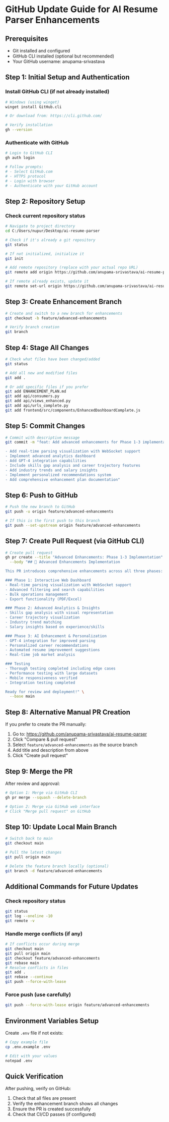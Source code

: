 # GitHub Update Guide for AI Resume Parser Enhancements

## Prerequisites
- Git installed and configured
- GitHub CLI installed (optional but recommended)
- Your GitHub username: anupama-srivastava

## Step 1: Initial Setup and Authentication

### Install GitHub CLI (if not already installed)
```bash
# Windows (using winget)
winget install GitHub.cli

# Or download from: https://cli.github.com/

# Verify installation
gh --version
```

### Authenticate with GitHub
```bash
# Login to GitHub CLI
gh auth login

# Follow prompts:
# - Select GitHub.com
# - HTTPS protocol
# - Login with browser
# - Authenticate with your GitHub account
```

## Step 2: Repository Setup

### Check current repository status
```bash
# Navigate to project directory
cd C:/Users/nupur/Desktop/ai-resume-parser

# Check if it's already a git repository
git status

# If not initialized, initialize it
git init

# Add remote repository (replace with your actual repo URL)
git remote add origin https://github.com/anupama-srivastava/ai-resume-parser.git

# If remote already exists, update it
git remote set-url origin https://github.com/anupama-srivastava/ai-resume-parser.git
```

## Step 3: Create Enhancement Branch

```bash
# Create and switch to a new branch for enhancements
git checkout -b feature/advanced-enhancements

# Verify branch creation
git branch
```

## Step 4: Stage All Changes

```bash
# Check what files have been changed/added
git status

# Add all new and modified files
git add .

# Or add specific files if you prefer
git add ENHANCEMENT_PLAN.md
git add api/consumers.py
git add api/views_enhanced.py
git add api/urls_complete.py
git add frontend/src/components/EnhancedDashboardComplete.js
```

## Step 5: Commit Changes

```bash
# Commit with descriptive message
git commit -m "feat: Add advanced enhancements for Phase 1-3 implementation

- Add real-time parsing visualization with WebSocket support
- Implement advanced analytics dashboard
- Add GPT-4 integration capabilities
- Include skills gap analysis and career trajectory features
- Add industry trends and salary insights
- Implement personalized recommendations system
- Add comprehensive enhancement plan documentation"
```

## Step 6: Push to GitHub

```bash
# Push the new branch to GitHub
git push -u origin feature/advanced-enhancements

# If this is the first push to this branch
git push --set-upstream origin feature/advanced-enhancements
```

## Step 7: Create Pull Request (via GitHub CLI)

```bash
# Create pull request
gh pr create --title "Advanced Enhancements: Phase 1-3 Implementation" \
  --body "## 🚀 Advanced Enhancements Implementation

This PR introduces comprehensive enhancements across all three phases:

### Phase 1: Interactive Web Dashboard
- Real-time parsing visualization with WebSocket support
- Advanced filtering and search capabilities
- Bulk operations management
- Export functionality (PDF/Excel)

### Phase 2: Advanced Analytics & Insights
- Skills gap analysis with visual representation
- Career trajectory visualization
- Industry trend matching
- Salary insights based on experience/skills

### Phase 3: AI Enhancement & Personalization
- GPT-4 integration for improved parsing
- Personalized career recommendations
- Automated resume improvement suggestions
- Real-time job market analysis

### Testing
- Thorough testing completed including edge cases
- Performance testing with large datasets
- Mobile responsiveness verified
- Integration testing completed

Ready for review and deployment!" \
  --base main
```

## Step 8: Alternative Manual PR Creation

If you prefer to create the PR manually:
1. Go to: https://github.com/anupama-srivastava/ai-resume-parser
2. Click "Compare & pull request"
3. Select `feature/advanced-enhancements` as the source branch
4. Add title and description from above
5. Click "Create pull request"

## Step 9: Merge the PR

After review and approval:
```bash
# Option 1: Merge via GitHub CLI
gh pr merge --squash --delete-branch

# Option 2: Merge via GitHub web interface
# Click "Merge pull request" on GitHub
```

## Step 10: Update Local Main Branch

```bash
# Switch back to main
git checkout main

# Pull the latest changes
git pull origin main

# Delete the feature branch locally (optional)
git branch -d feature/advanced-enhancements
```

## Additional Commands for Future Updates

### Check repository status
```bash
git status
git log --oneline -10
git remote -v
```

### Handle merge conflicts (if any)
```bash
# If conflicts occur during merge
git checkout main
git pull origin main
git checkout feature/advanced-enhancements
git rebase main
# Resolve conflicts in files
git add .
git rebase --continue
git push --force-with-lease
```

### Force push (use carefully)
```bash
git push --force-with-lease origin feature/advanced-enhancements
```

## Environment Variables Setup

Create `.env` file if not exists:
```bash
# Copy example file
cp .env.example .env

# Edit with your values
notepad .env
```

## Quick Verification

After pushing, verify on GitHub:
1. Check that all files are present
2. Verify the enhancement branch shows all changes
3. Ensure the PR is created successfully
4. Check that CI/CD passes (if configured)
